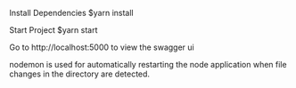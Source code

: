 Install Dependencies
$yarn install

Start Project
$yarn start

Go to http://localhost:5000 to view the swagger ui

nodemon is used for automatically restarting the node application when file changes in the directory are detected.